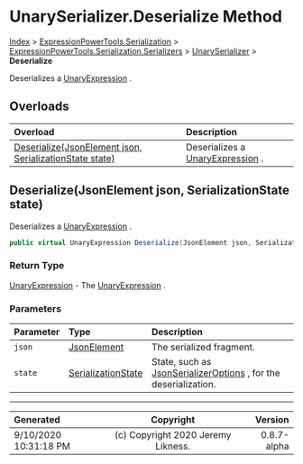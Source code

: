 ﻿# UnarySerializer.Deserialize Method

[Index](../index.md) > [ExpressionPowerTools.Serialization](ExpressionPowerTools.Serialization.a.md) > [ExpressionPowerTools.Serialization.Serializers](ExpressionPowerTools.Serialization.Serializers.n.md) > [UnarySerializer](ExpressionPowerTools.Serialization.Serializers.UnarySerializer.cs.md) > **Deserialize**

Deserializes a [UnaryExpression](https://docs.microsoft.com/dotnet/api/system.linq.expressions.unaryexpression) .

## Overloads

| Overload | Description |
| :-- | :-- |
| [Deserialize(JsonElement json, SerializationState state)](#deserializejsonelement-json-serializationstate-state) | Deserializes a [UnaryExpression](https://docs.microsoft.com/dotnet/api/system.linq.expressions.unaryexpression) . |
## Deserialize(JsonElement json, SerializationState state)

Deserializes a [UnaryExpression](https://docs.microsoft.com/dotnet/api/system.linq.expressions.unaryexpression) .

```csharp
public virtual UnaryExpression Deserialize(JsonElement json, SerializationState state)
```

### Return Type

 [UnaryExpression](https://docs.microsoft.com/dotnet/api/system.linq.expressions.unaryexpression)  - The [UnaryExpression](https://docs.microsoft.com/dotnet/api/system.linq.expressions.unaryexpression) .

### Parameters

| Parameter | Type | Description |
| :-- | :-- | :-- |
| `json` | [JsonElement](https://docs.microsoft.com/dotnet/api/system.text.json.jsonelement) | The serialized fragment. |
| `state` | [SerializationState](ExpressionPowerTools.Serialization.Serializers.SerializationState.cs.md) | State, such as [JsonSerializerOptions](https://docs.microsoft.com/dotnet/api/system.text.json.jsonserializeroptions) , for the deserialization. |



---

| Generated | Copyright | Version |
| :-- | :-: | --: |
| 9/10/2020 10:31:18 PM | (c) Copyright 2020 Jeremy Likness. | 0.8.7-alpha |
